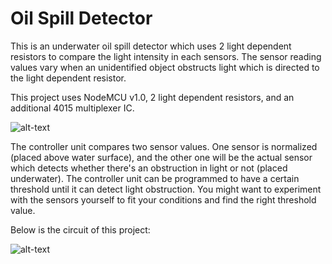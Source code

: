 # Oil Spill Detector
This is an underwater oil spill detector which uses 2 light dependent resistors to compare the light intensity in each sensors. The sensor reading values vary when an unidentified object obstructs light which is directed to the light dependent resistor.

This project uses NodeMCU v1.0, 2 light dependent resistors, and an additional 4015 multiplexer IC.

![alt-text](http://i66.tinypic.com/28la0at.jpg)

The controller unit compares two sensor values. One sensor is normalized (placed above water surface), and the other one will be the actual sensor which detects whether there's an obstruction in light or not (placed underwater). The controller unit can be programmed to have a certain threshold until it can detect light obstruction. You might want to experiment with the sensors yourself to fit your conditions and find the right threshold value.

Below is the circuit of this project:

![alt-text](http://i67.tinypic.com/2rd88dd.jpg)
